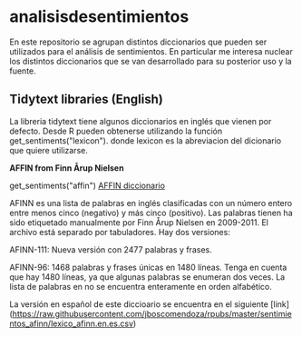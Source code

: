 # analisisdesentimientos
En este repositorio se agrupan distintos diccionarios que pueden ser utilizados para el análisis de sentimientos.  En particular me interesa nuclear 
los distintos diccionarios que se van desarrollado para su posterior uso y la fuente.


## Tidytext libraries (English)

La libreria tidytext tiene algunos diccionarios en inglés que vienen por defecto. Desde R pueden obtenerse utilizando la función get_sentiments("lexicon"). donde lexicon es la abreviacion del dicionario que quiere utilizarse.  

**AFFIN from Finn Årup Nielsen** 

get_sentiments("affin")
[AFFIN diccionario](http://www2.imm.dtu.dk/pubdb/pubs/6010-full.html)

AFINN es una lista de palabras en inglés clasificadas con un número entero entre menos cinco (negativo) y más cinco (positivo). Las palabras tienen
ha sido etiquetado manualmente por Finn Årup Nielsen en 2009-2011. El archivo está separado por tabuladores. Hay dos versiones:

AFINN-111: Nueva versión con 2477 palabras y frases.

AFINN-96: 1468 palabras y frases únicas en 1480 líneas. Tenga en cuenta que hay 1480 líneas, ya que algunas palabras se enumeran dos veces. La lista de palabras en no
se encuentra enteramente en orden alfabético.


La versión en español de este diccioario se encuentra en el siguiente [link] (https://raw.githubusercontent.com/jboscomendoza/rpubs/master/sentimientos_afinn/lexico_afinn.en.es.csv)
